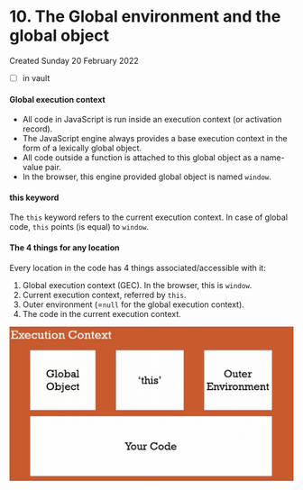 # 10. The Global environment and the global object
Created Sunday 20 February 2022
- [ ] in vault

#### Global execution context
- All code in JavaScript is run inside an execution context (or activation record).
- The JavaScript engine always provides a base execution context in the form of a lexically global object.
- All code outside a function is attached to this global object as a name-value pair.
- In the browser, this engine provided global object is named `window`.

#### this keyword
The `this` keyword refers to the current execution context. In case of global code, `this` points (is equal) to `window`.

#### The 4 things for any location
Every location in the code has 4 things associated/accessible with it:
1. Global execution context (GEC). In the browser, this is `window`.
2. Current execution context, referred by `this`.
3. Outer environment (=`null` for the global execution context).
4. The code in the current execution context.

![](assets/10_The_Global_environment_and_the_global_variable-image-1.png)
